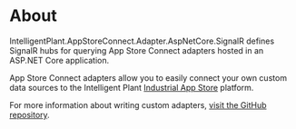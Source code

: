 ﻿# About

IntelligentPlant.AppStoreConnect.Adapter.AspNetCore.SignalR defines SignalR hubs for querying App Store Connect adapters hosted in an ASP.NET Core application.

App Store Connect adapters allow you to easily connect your own custom data sources to the Intelligent Plant [Industrial App Store](https://appstore.intelligentplant.com/) platform.

For more information about writing custom adapters, [visit the GitHub repository](https://github.com/intelligentplant/AppStoreConnect.Adapters/).
